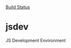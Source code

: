 [Build Status](https://travis-ci.org/eaorak/jsdev.svg?branch=master)

# jsdev
JS Development Environment

